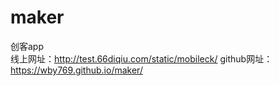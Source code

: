 # maker
创客app  
线上网址：http://test.66diqiu.com/static/mobileck/
github网址：https://wby769.github.io/maker/
